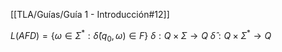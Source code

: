 [[TLA/Guías/Guía 1 - Introducción#12]]

$L(AFD) = \{\omega \in \Sigma^{*}: \hat{\delta}(q_0, \omega) \in F\}$
$\delta: Q\times \Sigma \rightarrow Q$
$\hat{\delta}: Q\times \Sigma^{*} \rightarrow Q$
